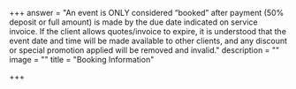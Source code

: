 +++
answer = "An event is ONLY considered “booked” after payment (50% deposit or full amount) is made by the due date indicated on service invoice. If the client allows quotes/invoice to expire, it is understood that the event date and time will be made available to other clients, and any discount or special promotion applied will be removed and invalid."
description = ""
image = ""
title = "Booking Information"

+++
